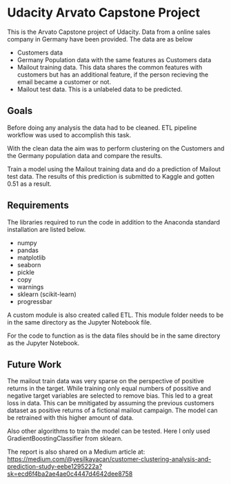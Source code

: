 # Udacity Arvato Capstone Project

This is the Arvato Capstone project of Udacity. Data from a online sales company in Germany have been provided. The data are as below

- Customers data
- Germany Population data with the same features as Customers data
- Mailout training data. This data shares the common features with customers but has an additional feature, if the person recieving the email became a customer or not.
- Mailout test data. This is a unlabeled data to be predicted.

## Goals

Before doing any analysis the data had to be cleaned. ETL pipeline workflow was used to accomplish this task.

With the clean data the aim was to perform clustering on the Customers and the Germany population data and compare the results.

Train a model using the Mailout training data and do a prediction of Mailout test data. The results of this prediction is submitted to Kaggle and gotten 0.51 as a result.

## Requirements

The libraries required to run the code in addition to the Anaconda standard installation are listed below.
- numpy
- pandas
- matplotlib
- seaborn
- pickle
- copy
- warnings
- sklearn (scikit-learn)
- progressbar

A custom module is also created called ETL. This module folder needs to be in the same directory as the Jupyter Notebook file.

For the code to function as is the data files should be in the same directory as the Jupyter Notebook.

## Future Work
The mailout train data was very sparse on the perspective of positive returns in the target. While training only equal numbers of possitive and negative target variables are selected to remove bias. This led to a great loss in data. This can be mnitigated by assuming the previous customers dataset as positive returns of a fictional mailout campaign. The model can be retrained with this higher amount of data.

Also other algorithms to train the model can be tested. Here I only used GradientBoostingClassifier from sklearn.

The report is also shared on a Medium article at:
https://medium.com/@yesilkayacan/customer-clustering-analysis-and-prediction-study-eebe1295222a?sk=ecd6f4ba2ae4ae0c4447d4642dee8758

